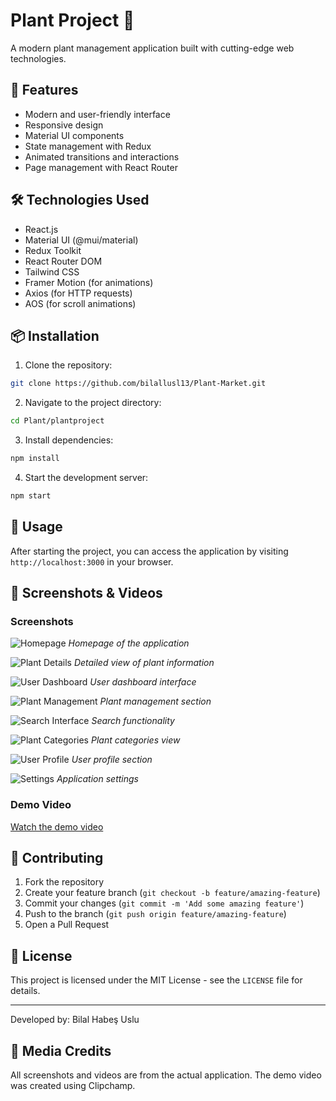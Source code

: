 # Plant Project 🌱

A modern plant management application built with cutting-edge web technologies.

## 🚀 Features

- Modern and user-friendly interface
- Responsive design
- Material UI components
- State management with Redux
- Animated transitions and interactions
- Page management with React Router

## 🛠️ Technologies Used

- React.js
- Material UI (@mui/material)
- Redux Toolkit
- React Router DOM
- Tailwind CSS
- Framer Motion (for animations)
- Axios (for HTTP requests)
- AOS (for scroll animations)

## 📦 Installation

1. Clone the repository:
```bash
git clone https://github.com/bilallusl13/Plant-Market.git
```

2. Navigate to the project directory:
```bash
cd Plant/plantproject
```

3. Install dependencies:
```bash
npm install
```

4. Start the development server:
```bash
npm start
```

## 🎯 Usage

After starting the project, you can access the application by visiting `http://localhost:3000` in your browser.

## 📱 Screenshots & Videos

### Screenshots

![Homepage](./Plant/plantproject/src/readmephotos/Screenshot%20(1).png)
*Homepage of the application*

![Plant Details](./Plant/plantproject/src/readmephotos/Screenshot%20(2).png)
*Detailed view of plant information*

![User Dashboard](./Plant/plantproject/src/readmephotos/Screenshot%20(3).png)
*User dashboard interface*

![Plant Management](./Plant/plantproject/src/readmephotos/Screenshot%20(4).png)
*Plant management section*

![Search Interface](./Plant/plantproject/src/readmephotos/Screenshot%20(5).png)
*Search functionality*

![Plant Categories](./Plant/plantproject/src/readmephotos/Screenshot%20(6).png)
*Plant categories view*

![User Profile](./Plant/plantproject/src/readmephotos/Screenshot%20(7).png)
*User profile section*

![Settings](./Plant/plantproject/src/readmephotos/Screenshot%20(8).png)
*Application settings*

### Demo Video

[Watch the demo video](./Plant/plantproject/src/readmephotos/readmevideo1%20-%20Made%20with%20Clipchamp.mp4)

## 👥 Contributing

1. Fork the repository
2. Create your feature branch (`git checkout -b feature/amazing-feature`)
3. Commit your changes (`git commit -m 'Add some amazing feature'`)
4. Push to the branch (`git push origin feature/amazing-feature`)
5. Open a Pull Request

## 📝 License

This project is licensed under the MIT License - see the `LICENSE` file for details.


---
Developed by: Bilal Habeş Uslu

## 📸 Media Credits

All screenshots and videos are from the actual application. The demo video was created using Clipchamp.

